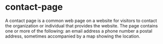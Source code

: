 # contact-page

A contact page is a common web page on a website for visitors to contact the organization or individual that provides the website. The page contains one or more of the following: an email address a phone number a postal address, sometimes accompanied by a map showing the location.
